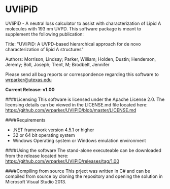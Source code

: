 # UVliPiD
UVliPiD  - A neutral loss calculator to assist with characterization of Lipid A molecules with 193 nm UVPD.  This software package is meant to supplement the following publication:

Title: "UVliPiD: A UVPD-based hierarchical approach for de novo characterization of lipid A structures"

Authors: Morrison, Lindsay; Parker, William; Holden, Dustin; Henderson, Jeremy; Boll, Joseph; Trent, M; Brodbelt, Jennifer

Please send all bug reports or correspondence regarding this software to wrparker@utexas.edu

**Current Release: v1.00**

####Licensing
This software is licensed under the Apache License 2.0.  The licensing details can be viewed in the LICENSE.md file located here: https://github.com/wrparker/UVliPiD/blob/master/LICENSE.md

####Requirements
* .NET framework version 4.5.1 or higher
* 32 or 64 bit operating system
* Windows Operating system or Windows emulation environment

####Using the software
The stand-alone executeable can be downloaded from the release located here: https://github.com/wrparker/UVliPiD/releases/tag/1.00

####Compiling from source
This prject was written in C# and can be compiled from source by cloning the repository and opening the solution in Microsoft Visual Studio 2013.

